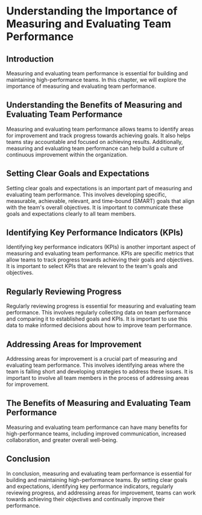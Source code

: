 # Understanding the Importance of Measuring and Evaluating Team Performance

Introduction
------------

Measuring and evaluating team performance is essential for building and maintaining high-performance teams. In this chapter, we will explore the importance of measuring and evaluating team performance.

Understanding the Benefits of Measuring and Evaluating Team Performance
-----------------------------------------------------------------------

Measuring and evaluating team performance allows teams to identify areas for improvement and track progress towards achieving goals. It also helps teams stay accountable and focused on achieving results. Additionally, measuring and evaluating team performance can help build a culture of continuous improvement within the organization.

Setting Clear Goals and Expectations
------------------------------------

Setting clear goals and expectations is an important part of measuring and evaluating team performance. This involves developing specific, measurable, achievable, relevant, and time-bound (SMART) goals that align with the team's overall objectives. It is important to communicate these goals and expectations clearly to all team members.

Identifying Key Performance Indicators (KPIs)
---------------------------------------------

Identifying key performance indicators (KPIs) is another important aspect of measuring and evaluating team performance. KPIs are specific metrics that allow teams to track progress towards achieving their goals and objectives. It is important to select KPIs that are relevant to the team's goals and objectives.

Regularly Reviewing Progress
----------------------------

Regularly reviewing progress is essential for measuring and evaluating team performance. This involves regularly collecting data on team performance and comparing it to established goals and KPIs. It is important to use this data to make informed decisions about how to improve team performance.

Addressing Areas for Improvement
--------------------------------

Addressing areas for improvement is a crucial part of measuring and evaluating team performance. This involves identifying areas where the team is falling short and developing strategies to address these issues. It is important to involve all team members in the process of addressing areas for improvement.

The Benefits of Measuring and Evaluating Team Performance
---------------------------------------------------------

Measuring and evaluating team performance can have many benefits for high-performance teams, including improved communication, increased collaboration, and greater overall well-being.

Conclusion
----------

In conclusion, measuring and evaluating team performance is essential for building and maintaining high-performance teams. By setting clear goals and expectations, identifying key performance indicators, regularly reviewing progress, and addressing areas for improvement, teams can work towards achieving their objectives and continually improve their performance.

